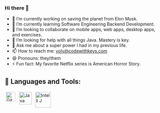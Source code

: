 ### Hi there 👋

- 🔭 I’m currently working on saving the planet from Elon Musk.
- 🌱 I’m currently learning Software Engineering Backend Development.
- 👯 I’m looking to collaborate on mobile apps, web apps, desktop apps, and exercises.
- 🤔 I’m looking for help with all things Java. Mastery is key.
- 💬 Ask me about a super power I had in my previous life.
- 📫 How to reach me: yoly@codewithkeys.com
- 😄 Pronouns: they/them
- ⚡ Fun fact: My favorite Netflix series is American Horror Story. 

## 🧰 Languages and Tools:
<p align="left">
<img src="https://raw.githubusercontent.com/Delta456/Delta456/master/img/git.png" alt="Git Bash" height="30" style="vertical-align:top; margin:4px">
<img src="https://cdn.iconscout.com/icon/free/png-256/java-60-1174953.png" alt="Java" height="40" style="vertical-align:top; margin:4px">
<img src="https://static-00.iconduck.com/assets.00/intellij-idea-icon-256x256-fkx4hnvo.png" alt="Intelli J" height="50" style="vertical-align:top; margin:4px"> 
</p>

<!--
**codewithkeys/codewithkeys** is a ✨ _special_ ✨ repository because its `README.md` (this file) appears on your GitHub profile.

Here are some ideas to get you started:

- 🔭 I’m currently working on ...
- 🌱 I’m currently learning ...
- 👯 I’m looking to collaborate on ...
- 🤔 I’m looking for help with ...
- 💬 Ask me about ...
- 📫 How to reach me: ...
- 😄 Pronouns: ...
- ⚡ Fun fact: ...
-->
